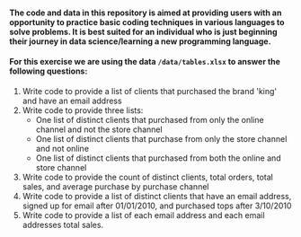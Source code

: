 #### The code and data in this repository is aimed at providing users with an opportunity to practice basic coding techniques in various languages to solve problems. It is best suited for an individual who is just beginning their journey in data science/learning a new programming language. 

#### For this exercise we are using the data `/data/tables.xlsx` to answer the following questions:
1. Write code to provide a list of clients that purchased the brand 'king' and have an email address
2. Write code to provide three lists:
    - One list of distinct clients that purchased from only the online channel and not the store channel
    - One list of distinct clients that purchase from only the store channel and not online
    - One list of distinct clients that purchased from both the online and store channel
3. Write code to provide the count of distinct clients, total orders, total sales, and average purchase by purchase channel
4. Write code to provide a list of distinct clients that have an email address, signed up for email after 01/01/2010, and purchased tops after 3/10/2010
5. Write code to provide a list of each email address and each email addresses total sales.